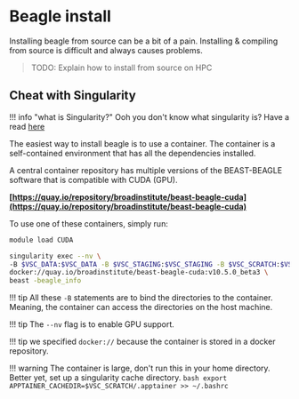 # Beagle install 

Installing beagle from source can be a bit of a pain. Installing & compiling from source is difficult and always causes problems. 

> TODO: Explain how to install from source on HPC  

## Cheat with Singularity
!!! info "what is Singularity?"
    Ooh you don't know what singularity is? Have a read [here](./singularity.md)

The easiest way to install beagle is to use a container. The container is a self-contained environment that has all the dependencies installed. 

A central container repository has multiple versions of the BEAST-BEAGLE software that is compatible with CUDA (GPU). 

**[https://quay.io/repository/broadinstitute/beast-beagle-cuda](https://quay.io/repository/broadinstitute/beast-beagle-cuda)**

To use one of these containers, simply run: 
    
```bash
module load CUDA

singularity exec --nv \
-B $VSC_DATA:$VSC_DATA -B $VSC_STAGING:$VSC_STAGING -B $VSC_SCRATCH:$VSC_SCRATCH -B $VSC_HOME:$VSC_HOME -B $PWD \ 
docker://quay.io/broadinstitute/beast-beagle-cuda:v10.5.0_beta3 \
beast -beagle_info
```
    
!!! tip 
    All these `-B` statements are to bind the directories to the container. Meaning, the container can access the directories on the host machine.

!!! tip
    The `--nv` flag is to enable GPU support.

!!! tip 
    we specified `docker://` because the container is stored in a docker repository.

!!! warning
    The container is large, don't run this in your home directory.
    Better yet, set up a singularity cache directory.
    ```bash
    export APPTAINER_CACHEDIR=$VSC_SCRATCH/.apptainer >> ~/.bashrc
    ```
